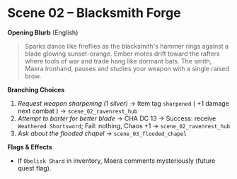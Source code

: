 # Scene 02 – Blacksmith Forge

**Opening Blurb** (English)
> Sparks dance like fireflies as the blacksmith's hammer rings against a blade
> glowing sunset-orange.  Ember motes drift toward the rafters where tools of
> war and trade hang like dormant bats.  The smith, Maera Ironhand, pauses and
> studies your weapon with a single raised brow.

**Branching Choices**
1. *Request weapon sharpening (1 silver)* → Item tag `sharpened` ( +1 damage next combat ) → `scene_02_ravenrest_hub`
2. *Attempt to barter for better blade* → CHA DC 13 → Success: receive `Weathered Shortsword`; Fail: nothing, Chaos +1 → `scene_02_ravenrest_hub`
3. *Ask about the flooded chapel* → `scene_03_flooded_chapel`

**Flags & Effects**
* If `Obelisk Shard` in inventory, Maera comments mysteriously (future quest flag). 